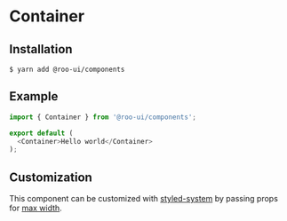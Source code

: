 # Container

<!-- STORY -->

## Installation

```shell
$ yarn add @roo-ui/components
```

## Example

```js
import { Container } from '@roo-ui/components';

export default (
  <Container>Hello world</Container>
);
```

## Customization

This component can be customized with [styled-system](https://github.com/jxnblk/styled-system) by passing props for [max width](https://github.com/jxnblk/styled-system#layout).
